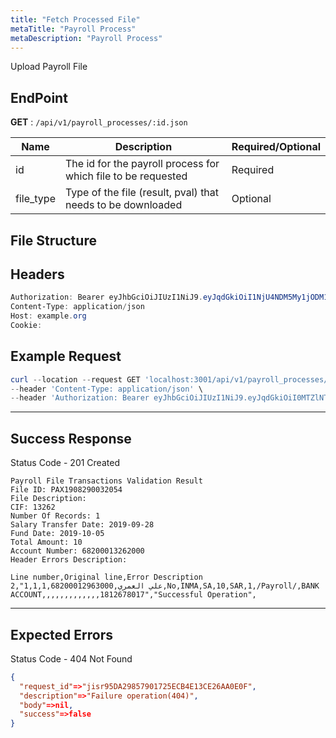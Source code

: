 ```yaml
---
title: "Fetch Processed File"
metaTitle: "Payroll Process"
metaDescription: "Payroll Process"
---
```


Upload Payroll File

## EndPoint
**GET** : `/api/v1/payroll_processes/:id.json`

Name                                   | Description                                 | Required/Optional
-------------------------------------- | ------------------------------------------- | ------------------------
id | The id for the payroll process for which file to be requested      | Required
file_type | Type of the file (result, pval) that needs to be downloaded      | Optional

## File Structure


## Headers
```powershell
Authorization: Bearer eyJhbGciOiJIUzI1NiJ9.eyJqdGkiOiI1NjU4NDM5My1jODM1LTQ4N2MtOTI3MS1mMmVkOWZiZDJhYTAiLCJzdWIiOiI5Iiwic2NwIjoiYWNjb3VudCIsImF1ZCI6bnVsbCwiaWF0IjoxNTkwOTE5MDk4LCJleHAiOjE1OTA5MTkzOTh9.5ibcQqGhu-_Jdn7KObfPY_0H3wLh3GXTVfMAceJO98w
Content-Type: application/json
Host: example.org
Cookie:
```
## Example Request

```powershell
curl --location --request GET 'localhost:3001/api/v1/payroll_processes/PAX2004290040482.json?file_type=result' \
--header 'Content-Type: application/json' \
--header 'Authorization: Bearer eyJhbGciOiJIUzI1NiJ9.eyJqdGkiOiI0MTZlNTk0NC01OWZmLTRkNjItOTQ4Ni0yMzgxODE4ZTkzMzUiLCJzdWIiOiI0Iiwic2NwIjoiYWNjb3VudCIsImF1ZCI6bnVsbCwiaWF0IjoxNTk1MjUwNjgyLCJleHAiOjE1OTUyNTA5ODJ9.W_n4Iks62McaYt1KNhBHxkopcq2eGmivtVoVAosTvOk'
```

--------------------------------------------------------------------------------

## Success Response

Status Code - 201 Created

```csv
Payroll File Transactions Validation Result
File ID: PAX1908290032054
File Description:
CIF: 13262
Number Of Records: 1
Salary Transfer Date: 2019-09-28
Fund Date: 2019-10-05
Total Amount: 10
Account Number: 68200013262000
Header Errors Description:

Line number,Original line,Error Description
2,"1,1,1,علي العمري,68200012963000,No,INMA,SA,10,SAR,1,/Payroll/,BANK ACCOUNT,,,,,,,,,,,,,1812678017","Successful Operation",
```

--------------------------------------------------------------------------------

## Expected Errors
Status Code - 404 Not Found

```json
{
  "request_id"=>"jisr95DA29857901725ECB4E13CE26AA0E0F",
  "description"=>"Failure operation(404)",
  "body"=>nil,
  "success"=>false
}
```